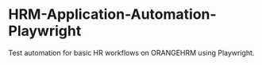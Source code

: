 # HRM-Application-Automation-Playwright
Test automation for basic HR workflows on ORANGEHRM using Playwright.
